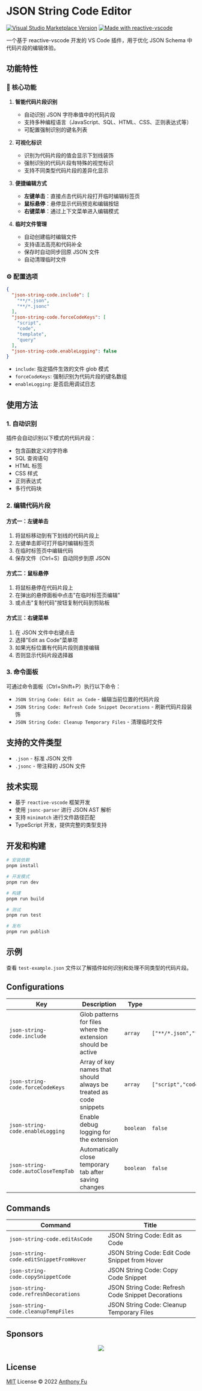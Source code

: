 # JSON String Code Editor

<a href="https://marketplace.visualstudio.com/items?itemName=antfu.ext-name" target="__blank"><img src="https://img.shields.io/visual-studio-marketplace/v/antfu.ext-name.svg?color=eee&amp;label=VS%20Code%20Marketplace&logo=visual-studio-code" alt="Visual Studio Marketplace Version" /></a>
<a href="https://kermanx.github.io/reactive-vscode/" target="__blank"><img src="https://img.shields.io/badge/made_with-reactive--vscode-%23007ACC?style=flat&labelColor=%23229863"  alt="Made with reactive-vscode" /></a>

一个基于 reactive-vscode 开发的 VS Code 插件，用于优化 JSON Schema 中代码片段的编辑体验。

## 功能特性

### 🎯 核心功能

1. **智能代码片段识别**
   - 自动识别 JSON 字符串值中的代码片段
   - 支持多种编程语言（JavaScript、SQL、HTML、CSS、正则表达式等）
   - 可配置强制识别的键名列表

2. **可视化标识**
   - 识别为代码片段的值会显示下划线装饰
   - 强制识别的代码片段有特殊的视觉标识
   - 支持不同类型代码片段的差异化显示

3. **便捷编辑方式**
   - **左键单击**：直接点击代码片段打开临时编辑标签页
   - **鼠标悬停**：悬停显示代码预览和编辑按钮
   - **右键菜单**：通过上下文菜单进入编辑模式

4. **临时文件管理**
   - 自动创建临时编辑文件
   - 支持语法高亮和代码补全
   - 保存时自动同步回原 JSON 文件
   - 自动清理临时文件

### ⚙️ 配置选项

```json
{
  "json-string-code.include": [
    "**/*.json",
    "**/*.jsonc"
  ],
  "json-string-code.forceCodeKeys": [
    "script",
    "code",
    "template",
    "query"
  ],
  "json-string-code.enableLogging": false
}
```

- `include`: 指定插件生效的文件 glob 模式
- `forceCodeKeys`: 强制识别为代码片段的键名数组
- `enableLogging`: 是否启用调试日志

## 使用方法

### 1. 自动识别

插件会自动识别以下模式的代码片段：
- 包含函数定义的字符串
- SQL 查询语句
- HTML 标签
- CSS 样式
- 正则表达式
- 多行代码块

### 2. 编辑代码片段

#### 方式一：左键单击
1. 将鼠标移动到有下划线的代码片段上
2. 左键单击即可打开临时编辑标签页
3. 在临时标签页中编辑代码
4. 保存文件（Ctrl+S）自动同步到原 JSON

#### 方式二：鼠标悬停
1. 将鼠标悬停在代码片段上
2. 在弹出的悬停面板中点击"在临时标签页编辑"
3. 或点击"复制代码"按钮复制代码到剪贴板

#### 方式三：右键菜单
1. 在 JSON 文件中右键点击
2. 选择"Edit as Code"菜单项
3. 如果光标位置有代码片段则直接编辑
4. 否则显示代码片段选择器

### 3. 命令面板

可通过命令面板（Ctrl+Shift+P）执行以下命令：

- `JSON String Code: Edit as Code` - 编辑当前位置的代码片段
- `JSON String Code: Refresh Code Snippet Decorations` - 刷新代码片段装饰
- `JSON String Code: Cleanup Temporary Files` - 清理临时文件

## 支持的文件类型

- `.json` - 标准 JSON 文件
- `.jsonc` - 带注释的 JSON 文件

## 技术实现

- 基于 `reactive-vscode` 框架开发
- 使用 `jsonc-parser` 进行 JSON AST 解析
- 支持 `minimatch` 进行文件路径匹配
- TypeScript 开发，提供完整的类型支持

## 开发和构建

```bash
# 安装依赖
pnpm install

# 开发模式
pnpm run dev

# 构建
pnpm run build

# 测试
pnpm run test

# 发布
pnpm run publish
```

## 示例

查看 `test-example.json` 文件以了解插件如何识别和处理不同类型的代码片段。

## Configurations

<!-- configs -->

| Key                                 | Description                                                       | Type      | Default                                                        |
| ----------------------------------- | ----------------------------------------------------------------- | --------- | -------------------------------------------------------------- |
| `json-string-code.include`          | Glob patterns for files where the extension should be active      | `array`   | `["**/*.json","**/*.jsonc"]`                                   |
| `json-string-code.forceCodeKeys`    | Array of key names that should always be treated as code snippets | `array`   | `["script","code","template","function","expression","query"]` |
| `json-string-code.enableLogging`    | Enable debug logging for the extension                            | `boolean` | `false`                                                        |
| `json-string-code.autoCloseTempTab` | Automatically close temporary tab after saving changes            | `boolean` | `false`                                                        |

<!-- configs -->

## Commands

<!-- commands -->

| Command                                 | Title                                              |
| --------------------------------------- | -------------------------------------------------- |
| `json-string-code.editAsCode`           | JSON String Code: Edit as Code                     |
| `json-string-code.editSnippetFromHover` | JSON String Code: Edit Code Snippet from Hover     |
| `json-string-code.copySnippetCode`      | JSON String Code: Copy Code Snippet                |
| `json-string-code.refreshDecorations`   | JSON String Code: Refresh Code Snippet Decorations |
| `json-string-code.cleanupTempFiles`     | JSON String Code: Cleanup Temporary Files          |

<!-- commands -->

## Sponsors

<p align="center">
  <a href="https://cdn.jsdelivr.net/gh/antfu/static/sponsors.svg">
    <img src='https://cdn.jsdelivr.net/gh/antfu/static/sponsors.png'/>
  </a>
</p>

## License

[MIT](./LICENSE.md) License © 2022 [Anthony Fu](https://github.com/antfu)
